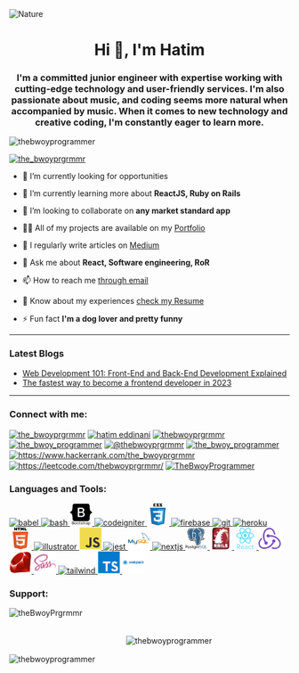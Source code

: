 <img src="https://i.ibb.co/bLwWjSM/finall.png" alt="Nature">

<h1 align="center">Hi 👋, I'm Hatim</h1>
<h3 align="center">I'm a committed junior engineer with expertise working with cutting-edge technology and user-friendly services. I'm also passionate about music, and coding seems more natural when accompanied by music. When it comes to new technology and creative coding, I'm constantly eager to learn more.</h3>

<p align="left"> <img src="https://komarev.com/ghpvc/?username=thebwoyprogrammer&label=Profile%20views&color=0e75b6&style=flat" alt="thebwoyprogrammer" /> </p>

<p align="left"> <a href="https://twitter.com/the_bwoyprgrmmr" target="blank"><img src="https://img.shields.io/twitter/follow/the_bwoyprgrmmr?logo=twitter&style=for-the-badge" alt="the_bwoyprgrmmr" /></a> </p>

- 🔭 I’m currently looking for opportunities

- 🌱 I’m currently learning more about **ReactJS, Ruby on Rails**

- 👯 I’m looking to collaborate on **any market standard app**

- 👨‍💻 All of my projects are available on my [Portfolio](https://hatim-engineer.tech/)

- 📝 I regularly write articles on [Medium](https://medium.com/@theBwoyPrgrmmr)

- 💬 Ask me about **React, Software engineering, RoR**

- 📫 How to reach me <a href="mailto:hatimeddinani@gmail.com">through email</a>

- 📄 Know about my experiences [check my Resume](https://docs.google.com/document/d/1X-RTl-oVIxL3ZHEpGZnKAqojkn9waVoAk-Ej1_BfHgA/edit)

- ⚡ Fun fact **I'm a dog lover and pretty funny**

----
### Latest Blogs
<!-- BLOG-POST-LIST:START -->
- [Web Development 101: Front-End and Back-End Development Explained](https://medium.com/@theBwoyPrgrmmr/web-development-101-front-end-and-back-end-development-explained-f44bdaa91313?source=rss-424a410f9ade------2)
- [The fastest way to become a frontend developer in 2023](https://medium.com/@theBwoyPrgrmmr/the-fastest-way-to-become-a-frontend-developer-in-2023-67b9275b1126?source=rss-424a410f9ade------2)
<!-- BLOG-POST-LIST:END -->
----

<h3 align="left">Connect with me:</h3>
<p align="left">
<a href="https://twitter.com/the_bwoyprgrmmr" target="blank"><img align="center" src="https://raw.githubusercontent.com/rahuldkjain/github-profile-readme-generator/master/src/images/icons/Social/twitter.svg" alt="the_bwoyprgrmmr" height="30" width="40" /></a>
<a href="https://linkedin.com/in/hatim eddinani" target="blank"><img align="center" src="https://raw.githubusercontent.com/rahuldkjain/github-profile-readme-generator/master/src/images/icons/Social/linked-in-alt.svg" alt="hatim eddinani" height="30" width="40" /></a>
<a href="https://stackoverflow.com/users/thebwoyprgrmmr" target="blank"><img align="center" src="https://raw.githubusercontent.com/rahuldkjain/github-profile-readme-generator/master/src/images/icons/Social/stack-overflow.svg" alt="thebwoyprgrmmr" height="30" width="40" /></a>
<a href="https://instagram.com/the_bwoy_programmer" target="blank"><img align="center" src="https://raw.githubusercontent.com/rahuldkjain/github-profile-readme-generator/master/src/images/icons/Social/instagram.svg" alt="the_bwoy_programmer" height="30" width="40" /></a>
<a href="https://medium.com/@thebwoyprgrmmr" target="blank"><img align="center" src="https://raw.githubusercontent.com/rahuldkjain/github-profile-readme-generator/master/src/images/icons/Social/medium.svg" alt="@thebwoyprgrmmr" height="30" width="40" /></a>
<a href="https://www.youtube.com/c/the_bwoy_programmer" target="blank"><img align="center" src="https://raw.githubusercontent.com/rahuldkjain/github-profile-readme-generator/master/src/images/icons/Social/youtube.svg" alt="the_bwoy_programmer" height="30" width="40" /></a>
<a href="https://www.hackerrank.com/the_bwoyPrgrmmr" target="blank"><img align="center" src="https://raw.githubusercontent.com/rahuldkjain/github-profile-readme-generator/master/src/images/icons/Social/hackerrank.svg" alt="https://www.hackerrank.com/the_bwoyprgrmmr" height="30" width="40" /></a>
<a href="https://leetcode.com/theBwoyPrgrmmr/" target="blank"><img align="center" src="https://raw.githubusercontent.com/rahuldkjain/github-profile-readme-generator/master/src/images/icons/Social/leet-code.svg" alt="https://leetcode.com/thebwoyprgrmmr/" height="30" width="40" /></a>
<a href="https://discord.gg/mnHwbXeZ" target="blank"><img align="center" src="https://raw.githubusercontent.com/rahuldkjain/github-profile-readme-generator/master/src/images/icons/Social/discord.svg" alt="TheBwoyProgrammer" height="30" width="40" /></a>
</p>

<h3 align="left">Languages and Tools:</h3>
<p align="left"> <a href="https://babeljs.io/" target="_blank" rel="noreferrer"> <img src="https://www.vectorlogo.zone/logos/babeljs/babeljs-icon.svg" alt="babel" width="40" height="40"/> </a> <a href="https://www.gnu.org/software/bash/" target="_blank" rel="noreferrer"> <img src="https://www.vectorlogo.zone/logos/gnu_bash/gnu_bash-icon.svg" alt="bash" width="40" height="40"/> </a> <a href="https://getbootstrap.com" target="_blank" rel="noreferrer"> <img src="https://raw.githubusercontent.com/devicons/devicon/master/icons/bootstrap/bootstrap-plain-wordmark.svg" alt="bootstrap" width="40" height="40"/> </a> <a href="https://codeigniter.com" target="_blank" rel="noreferrer"> <img src="https://cdn.worldvectorlogo.com/logos/codeigniter.svg" alt="codeigniter" width="40" height="40"/> </a> <a href="https://www.w3schools.com/css/" target="_blank" rel="noreferrer"> <img src="https://raw.githubusercontent.com/devicons/devicon/master/icons/css3/css3-original-wordmark.svg" alt="css3" width="40" height="40"/> </a> <a href="https://firebase.google.com/" target="_blank" rel="noreferrer"> <img src="https://www.vectorlogo.zone/logos/firebase/firebase-icon.svg" alt="firebase" width="40" height="40"/> </a> <a href="https://git-scm.com/" target="_blank" rel="noreferrer"> <img src="https://www.vectorlogo.zone/logos/git-scm/git-scm-icon.svg" alt="git" width="40" height="40"/> </a> <a href="https://heroku.com" target="_blank" rel="noreferrer"> <img src="https://www.vectorlogo.zone/logos/heroku/heroku-icon.svg" alt="heroku" width="40" height="40"/> </a> <a href="https://www.w3.org/html/" target="_blank" rel="noreferrer"> <img src="https://raw.githubusercontent.com/devicons/devicon/master/icons/html5/html5-original-wordmark.svg" alt="html5" width="40" height="40"/> </a> <a href="https://www.adobe.com/in/products/illustrator.html" target="_blank" rel="noreferrer"> <img src="https://www.vectorlogo.zone/logos/adobe_illustrator/adobe_illustrator-icon.svg" alt="illustrator" width="40" height="40"/> </a> <a href="https://developer.mozilla.org/en-US/docs/Web/JavaScript" target="_blank" rel="noreferrer"> <img src="https://raw.githubusercontent.com/devicons/devicon/master/icons/javascript/javascript-original.svg" alt="javascript" width="40" height="40"/> </a> <a href="https://jestjs.io" target="_blank" rel="noreferrer"> <img src="https://www.vectorlogo.zone/logos/jestjsio/jestjsio-icon.svg" alt="jest" width="40" height="40"/> </a> <a href="https://www.mysql.com/" target="_blank" rel="noreferrer"> <img src="https://raw.githubusercontent.com/devicons/devicon/master/icons/mysql/mysql-original-wordmark.svg" alt="mysql" width="40" height="40"/> </a> <a href="https://nextjs.org/" target="_blank" rel="noreferrer"> <img src="https://cdn.worldvectorlogo.com/logos/nextjs-2.svg" alt="nextjs" width="40" height="40"/> </a> <a href="https://www.postgresql.org" target="_blank" rel="noreferrer"> <img src="https://raw.githubusercontent.com/devicons/devicon/master/icons/postgresql/postgresql-original-wordmark.svg" alt="postgresql" width="40" height="40"/> </a> <a href="https://rubyonrails.org" target="_blank" rel="noreferrer"> <img src="https://raw.githubusercontent.com/devicons/devicon/master/icons/rails/rails-original-wordmark.svg" alt="rails" width="40" height="40"/> </a> <a href="https://reactjs.org/" target="_blank" rel="noreferrer"> <img src="https://raw.githubusercontent.com/devicons/devicon/master/icons/react/react-original-wordmark.svg" alt="react" width="40" height="40"/> </a> <a href="https://redux.js.org" target="_blank" rel="noreferrer"> <img src="https://raw.githubusercontent.com/devicons/devicon/master/icons/redux/redux-original.svg" alt="redux" width="40" height="40"/> </a> <a href="https://www.ruby-lang.org/en/" target="_blank" rel="noreferrer"> <img src="https://raw.githubusercontent.com/devicons/devicon/master/icons/ruby/ruby-original.svg" alt="ruby" width="40" height="40"/> </a> <a href="https://sass-lang.com" target="_blank" rel="noreferrer"> <img src="https://raw.githubusercontent.com/devicons/devicon/master/icons/sass/sass-original.svg" alt="sass" width="40" height="40"/> </a> <a href="https://tailwindcss.com/" target="_blank" rel="noreferrer"> <img src="https://www.vectorlogo.zone/logos/tailwindcss/tailwindcss-icon.svg" alt="tailwind" width="40" height="40"/> </a> <a href="https://www.typescriptlang.org/" target="_blank" rel="noreferrer"> <img src="https://raw.githubusercontent.com/devicons/devicon/master/icons/typescript/typescript-original.svg" alt="typescript" width="40" height="40"/> </a> <a href="https://webpack.js.org" target="_blank" rel="noreferrer"> <img src="https://raw.githubusercontent.com/devicons/devicon/d00d0969292a6569d45b06d3f350f463a0107b0d/icons/webpack/webpack-original-wordmark.svg" alt="webpack" width="40" height="40"/> </a> </p>

<h3 align="left">Support:</h3>
<p><a href="https://www.buymeacoffee.com/theBwoyPrgrmmr"> <img align="left" src="https://cdn.buymeacoffee.com/buttons/v2/default-yellow.png" height="50" width="210" alt="theBwoyPrgrmmr" /></a></p><br><br>

<p><img align="center" src="https://github-readme-stats.vercel.app/api/top-langs/?username=theBwoyProgrammer&layout=compact" alt="thebwoyprogrammer" /></p>

<p><img align="center" src="https://github-readme-streak-stats.herokuapp.com/?user=thebwoyprogrammer" alt="thebwoyprogrammer" /></p>
